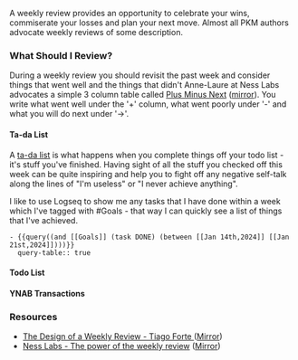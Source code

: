 A weekly review provides an opportunity to celebrate your wins, commiserate your losses and plan your next move. Almost all PKM authors advocate weekly reviews of some description.

### What Should I Review?

During a weekly review you should revisit the past week and consider things that went well and the things that didn't Anne-Laure at Ness Labs advocates a simple 3 column table called [Plus Minus Next](https://nesslabs.com/plus-minus-next) ([mirror](https://archive.jamesravey.me/archive/1705870144.619148/index.html)). You write what went well under the '+' column, what went poorly under '-' and what you will do next under '-&gt;'.

#### Ta-da List

A [ta-da list](https://habitgrowth.com/tada-list/) is what happens when you complete things off your todo list - it's stuff you've finished. Having sight of all the stuff you checked off this week can be quite inspiring and help you to fight off any negative self-talk along the lines of "I'm useless" or "I never achieve anything".

I like to use Logseq to show me any tasks that I have done within a week which I've tagged with #Goals - that way I can quickly see a list of things that I've achieved.

```
- {{query((and [[Goals]] (task DONE) (between [[Jan 14th,2024]] [[Jan 21st,2024]])))}}
  query-table:: true
```

#### Todo List

#### YNAB Transactions  


### Resources

- [The Design of a Weekly Review - Tiago Forte ](https://fortelabs.com/blog/the-design-of-a-weekly-review/)([Mirror](https://archive.jamesravey.me/archive/1705869860.450849/index.html))
- [Ness Labs - The power of the weekly review](https://nesslabs.com/weekly-review) ([Mirror](https://archive.jamesravey.me/archive/1705869994.404863/index.html))